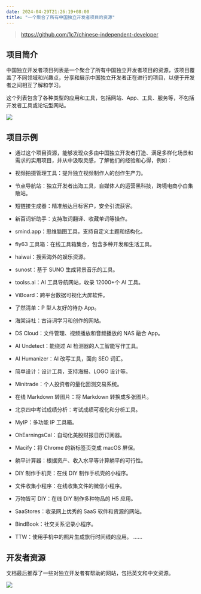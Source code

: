 ```yaml
---
date: 2024-04-29T21:26:19+08:00
title: "一个聚合了所有中国独立开发者项目的资源"
---
```


> https://github.com/1c7/chinese-independent-developer

## 项目简介

中国独立开发者项目列表是一个聚合了所有中国独立开发者项目的资源，该项目覆盖了不同领域和兴趣点，分享和展示中国独立开发者正在进行的项目，以便于开发者之间相互了解和学习。

这个列表包含了各种类型的应用和工具，包括网站、App、工具、服务等，不包括开发者工具或论坛型网站。

![](../assets/images/articles/19/01.png)

## 项目示例

- 通过这个项目资源，能够发现众多由中国独立开发者打造、满足多样化场景和需求的实用项目，并从中汲取灵感，了解他们的经验和心得，例如：

- 视频拍摄管理工具：提升独立视频制作人的创作生产力。

- 节点导航站：独立开发者出海工具，自媒体人的运营黑科技，跨境电商小白集散站。

- 短链接生成器：精准触达目标客户，安全引流获客。

- 新百词斩助手：支持取词翻译、收藏单词等操作。

- smind.app：思维脑图工具，支持自定义主题和结构化。

- fly63 工具箱：在线工具箱集合，包含多种开发和生活工具。

- haiwai：搜索海外的娱乐资源。

- sunost：基于 SUNO 生成背景音乐的工具。

- toolss.ai：AI 工具导航网站，收录 12000+个 AI 工具。

- ViBoard：跨平台数据可视化大屏软件。

- 了然清单：P 型人友好的待办 App。

- 海棠诗社：古诗词学习和创作的网站。

- DS Cloud：文件管理、视频播放和音频播放的 NAS 融合 App。

- AI Undetect：能绕过 AI 检测器的人工智能写作工具。

- AI Humanizer：AI 改写工具，面向 SEO 词汇。

- 简单设计：设计工具，支持海报、LOGO 设计等。

- Minitrade：个人投资者的量化回测交易系统。

- 在线 Markdown 转图片：将 Markdown 转换成多张图片。

- 北京四中考试成绩分析：考试成绩可视化和分析工具。

- MyIP：多功能 IP 工具箱。

- OhEarningsCal：自动化美股财报日历订阅器。

- Macify：将 Chrome 的新标签页变成 macOS 屏保。

- 躺平计算器：根据资产、收入水平等计算躺平的可行性。

- DIY 制作手机壳：在线 DIY 制作手机壳的小程序。

- 文件收集小程序：在线收集文件的微信小程序。

- 万物皆可 DIY：在线 DIY 制作多种物品的 H5 应用。

- SaaStores：收录网上优秀的 SaaS 软件和资源的网站。

- BindBook：社交关系记录小程序。

- TTW：使用手机中的照片生成旅行时间线的应用。
  ……

## 开发者资源

文档最后推荐了一些对独立开发者有帮助的网站，包括英文和中文资源。

![](../assets/images/articles/19/02.png)
